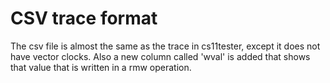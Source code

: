 # CSV trace format
The csv file is almost the same as the trace in cs11tester, except it does not have vector clocks. Also a new column called 'wval' is added that shows that value that is written in a rmw operation.
